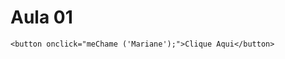 <!DOCTYPE html>
<html lang="en">
<head>
    <meta charset="UTF-8">
    <meta http-equiv="X-UA-Compatible" content="IE=edge">
    <meta name="viewport" content="width=device-width, initial-scale=1.0">
    <title>Estudo JavaScript</title>
    <link rel="stylesheet" href="geral.css">
    <script src="estudo.js"></script>
</head>
<body>
    <h1>Aula 01</h1>

    <button onclick="meChame ('Mariane');">Clique Aqui</button>
</body>
</html>


